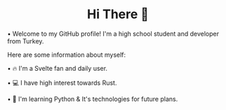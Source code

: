 <h1 align="center">Hi There 👋</h1>

• Welcome to my GitHub profile! I'm a high school student and developer from Turkey.

Here are some information about myself:

• 🔥 I'm a Svelte fan and daily user.

• 💻 I have high interest towards Rust.

• 📖 I'm learning Python & It's technologies for future plans.
